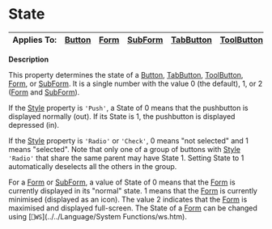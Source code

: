 




<h1 class="heading"><span class="name">State</span></h1>

| Applies To: | [Button](./button.md) | [Form](./form.md) | [SubForm](./subform.md) | [TabButton](./tabbutton.md) | [ToolButton](./toolbutton.md) |
| --- | --- | --- | --- | --- | ---  |


**Description**


This property determines the state of a [Button](./button.md), [TabButton](./tabbutton.md), [ToolButton](./toolbutton.md), [Form](./form.md), or [SubForm](./subform.md). It is a single number with the value 0 (the default), 1, or 2 ([Form](./form.md) and [SubForm](./subform.md)).


If the [Style](style.md) property is `'Push'`, a State of 0 means that the pushbutton is displayed normally (out). If its State is 1, the pushbutton is displayed depressed (in).


If the [Style](style.md) property is `'Radio'` or `'Check'`, 0 means "not selected" and 1 means "selected". Note that only one of a group of buttons with [Style ](style.md)`'Radio'` that share the same parent may have State 1. Setting State to 1 automatically deselects all the others in the group.


For a [Form](./form.md) or [SubForm](./subform.md), a value of State of 0 means that the [Form](./form.md) is currently displayed in its "normal" state. 1 means that the [Form](./form.md) is currently minimised (displayed as an icon). The value 2 indicates that the [Form](./form.md) is maximised and displayed full-screen. The State of a [Form](./form.md) can be changed using [`⎕WS`](../../Language/System Functions/ws.htm).




